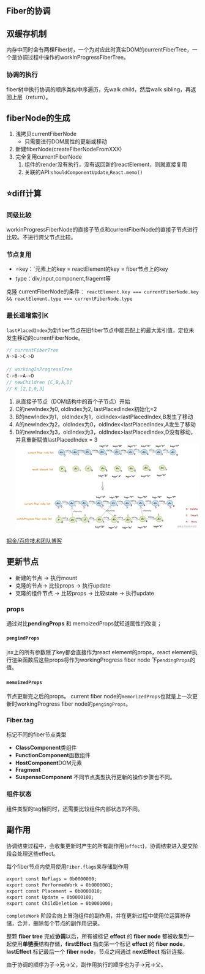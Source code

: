 ## Fiber的协调
## 双缓存机制
内存中同时会有两棵Fiber树，一个为对应此时真实DOM的currentFiberTree，一个是协调过程中操作的workInProgressFiberTree。
### 协调的执行
fiber树中执行协调的顺序类似中序遍历，先walk child，然后walk sibling，再返回上层（return）。

## fiberNode的生成
1. 浅拷贝currentFiberNode
	- 只需要进行DOM属性的更新或移动
2. 新建fiberNode(createFiberNodeFromXXX)
3. 完全复用currentFiberNode
	1. 组件的render没有执行，没有返回新的reactElement，则就直接复用
	2. 关联的API:`shouldComponentUpdate`,`React.memo()`

## ⭐️diff计算
### 同级比较
workinProgressFiberNode的直接子节点和currentFiberNode的直接子节点进行比较。不进行跨父节点比较。

### 节点复用
- ⭐️key：`元素上的key = reactElement的key = fiber节点上的key
- type：div,input,component,fragemt等
 
 克隆 currentFiberNode的条件：
`reactElement.key === currentFiberNode.key && reactElement.type === currentFiberNode.type`

### 最长递增索引K
`lastPlacedIndex`为新fiber节点在旧fiber节点中能匹配上的最大索引值，定位未发生移动的currentFiberNode。
```javascript
// currentFiberTree
A->B->C->D

// workingInProgressTree
C->B->A->D
// newChildren [C,B,A,D]
// K [2,1,0,3]
```
1. 从直接子节点（DOM结构中的首个子节点）开始
2. C的newIndex为0, oldIndex为2, lastPlacedIndex初始化=2
3. B的newIndex为1，oldIndex为1，oldIndex<lastPlacedIndex,B发生了移动
4. A的newIndex为2，oldIndex为0，oldIndex<lastPlacedIndex,A发生了移动
5. D的newIndex为3，oldIndex为3，oldIndex>lastPlacedIndex,D没有移动，并且重新赋值lastPlacedIndex = 3
![](../../assets/Pasted_image_20240712170330.png)

[掘金/百应技术团队博客](https://juejin.cn/post/7012961682938920967#heading-9)
## 更新节点
- 新建的节点 -> 执行mount
- 克隆的节点-> 比较props -> 执行update
- 克隆的组件节点 -> 比较props -> 比较state -> 执行update
### props
通过对比**pendingProps** 和 memoizedProps就知道属性的改变；
#### `pengindProps`
jsx上的所有参数除了key都会直接作为react element的props，react element执行渲染函数后这些props将作为workingProgress fiber node 下`pendingProps`的值。
#### `memoizedProps`
节点更新完之后的props。
current fiber node的`memorizedProps`也就是上一次更新时workingProgress fiber node的`pengingProps`。

### Fiber.tag
标记不同的fiber节点类型
- **ClassComponent**类组件
- **FunctionComponent**函数组件
- **HostComponent**DOM元素
- **Fragment**
- **SuspenseComponent**
不同节点类型执行更新的操作步骤也不同。

### 组件状态
组件类型的tag相同时，还需要比较组件内部状态的不同。

## 副作用
协调结束过程中，会收集更新时产生的所有副作用(`effect`)，协调结束进入提交阶段会处理这些effect。

每个fiber节点内使用使用`Fiber.flags`来存储副作用
```
export const NoFlags = 0b0000000;
export const PerformedWork = 0b0000001;
export const Placement = 0b0000010;
export const Update = 0b0000100;
export const ChildDeletion = 0b0001000;
```

`completeWork` 阶段会向上冒泡组件的副作用，并在更新过程中使用位运算符存储，合并，删除每个节点的副作用记录。


整颗 **fiber tree** 完成**协调**以后，所有被标记 **effect** 的 **fiber node** 都被收集到一起使用**单链表**结构存储，**firstEffect** 指向第一个标记 **effect** 的 **fiber node**，**lastEffect** 标记最后一个 **fiber node**，节点之间通过 **nextEffect** 指针连接。

由于协调的顺序为子->兄->父，副作用执行的顺序也为子->兄->父。
